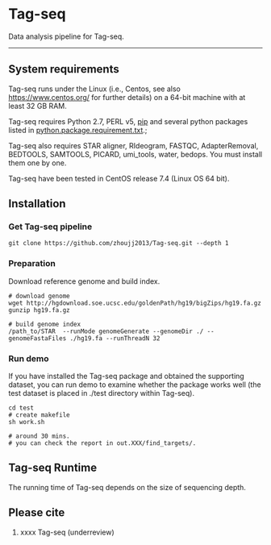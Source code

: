 # Tag-seq

Data analysis pipeline for Tag-seq.

----------
## System requirements

Tag-seq runs under the Linux (i.e., Centos, see also https://www.centos.org/ for further details) on a 64-bit machine with at least 32 GB RAM.

Tag-seq requires Python 2.7, PERL v5, [pip](https://bootstrap.pypa.io/get-pip.py) and several python packages listed in [python.package.requirement.txt](https://github.com/zhoujj2013/Tag-seq/blob/master/python.package.requirement.txt).;

Tag-seq also requires STAR aligner, RIdeogram, FASTQC, AdapterRemoval, BEDTOOLS, SAMTOOLS, PICARD, umi_tools, water, bedops.
You must install them one by one.

Tag-seq have been tested in CentOS release 7.4 (Linux OS 64 bit).

## Installation

### Get Tag-seq pipeline
```
git clone https://github.com/zhoujj2013/Tag-seq.git --depth 1
```

### Preparation
Download reference genome and build index.

```
# download genome
wget http://hgdownload.soe.ucsc.edu/goldenPath/hg19/bigZips/hg19.fa.gz
gunzip hg19.fa.gz

# build genome index
/path_to/STAR  --runMode genomeGenerate --genomeDir ./ --genomeFastaFiles ./hg19.fa --runThreadN 32
```
### Run demo

If you have installed the Tag-seq package and obtained the supporting dataset, you can run demo to examine whether the package works well (the test dataset is placed in ./test directory within Tag-seq).

```
cd test
# create makefile
sh work.sh

# around 30 mins.
# you can check the report in out.XXX/find_targets/.

```

## Tag-seq Runtime

The running time of Tag-seq depends on the size of sequencing depth.

## Please cite

1. xxxx Tag-seq (underreview)


